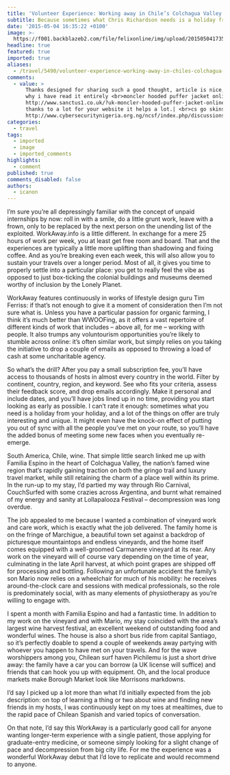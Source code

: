 ```yaml
---
title: 'Volunteer Experience: Working away in Chile’s Colchagua Valley'
subtitle: Because sometimes what Chris Richardson needs is a holiday from his holiday
date: '2015-05-04 16:35:22 +0100'
image: >-
  https://f001.backblazeb2.com/file/felixonline/img/upload/201505041735-ps3110-gapyah.jpg
headline: true
featured: true
imported: true
aliases:
  - /travel/5490/volunteer-experience-working-away-in-chiles-colchagua-valley
comments:
  - value: >
      Thanks designed for sharing such a good thought, article is nice, thats
      why i have read it entirely <br>moncler hooded puffer jacket online
      http://www.sanctus1.co.uk/?uk-moncler-hooded-puffer-jacket-online-15951.html,say
      thanks to a lot for your website it helps a lot.| <br>cs go skins auction
      http://www.cybersecuritynigeria.org.ng/ncsf/index.php/discussions/cheap-nba-2k16-vc-has-all-new-features
categories:
  - travel
tags:
  - imported
  - image
  - imported_comments
highlights:
  - comment
published: true
comments_disabled: false
authors:
  - icanon
---
```


I’m sure you’re all depressingly familiar with the concept of unpaid internships by now: roll in with a smile, do a little grunt work, leave with a frown, only to be replaced by the next person on the unending list of the exploited. WorkAway.info is a little different. In exchange for a mere 25 hours of work per week, you at least get free room and board. That and the experiences are typically a little more uplifting than shadowing and fixing coffee. And as you’re breaking even each week, this will also allow you to sustain your travels over a longer period. Most of all, it gives you time to properly settle into a particular place: you get to really feel the vibe as opposed to just box-ticking the colonial buildings and museums deemed worthy of inclusion by the Lonely Planet.

WorkAway features continuously in works of lifestyle design guru Tim Ferriss: if that’s not enough to give it a moment of consideration then I’m not sure what is. Unless you have a particular passion for organic farming, I think it’s much better than WWOOFing, as it offers a vast repertoire of different kinds of work that includes – above all, for me – working with people. It also trumps any voluntourism opportunities you’re likely to stumble across online: it’s often similar work, but simply relies on you taking the initiative to drop a couple of emails as opposed to throwing a load of cash at some uncharitable agency.

So what’s the drill? After you pay a small subscription fee, you’ll have access to thousands of hosts in almost every country in the world. Filter by continent, country, region, and keyword. See who fits your criteria, assess their feedback score, and drop emails accordingly. Make it personal and include dates, and you’ll have jobs lined up in no time, providing you start looking as early as possible. I can’t rate it enough: sometimes what you need is a holiday from your holiday, and a lot of the things on offer are truly interesting and unique. It might even have the knock-on effect of putting you out of sync with all the people you’ve met on your route, so you’ll have the added bonus of meeting some new faces when you eventually re-emerge.

South America, Chile, wine. That simple little search linked me up with Familia Espino in the heart of Colchagua Valley, the nation’s famed wine region that’s rapidly gaining traction on both the gringo trail and luxury travel market, while still retaining the charm of a place well within its prime. In the run-up to my stay, I’d partied my way through Rio Carnival, CouchSurfed with some crazies across Argentina, and burnt what remained of my energy and sanity at Lollapalooza Festival – decompression was long overdue.

The job appealed to me because I wanted a combination of vineyard work and care work, which is exactly what the job delivered. The family home is on the fringe of Marchigue, a beautiful town set against a backdrop of picturesque mountaintops and endless vineyards, and the home itself comes equipped with a well-groomed Carmanere vineyard at its rear. Any work on the vineyard will of course vary depending on the time of year, culminating in the late April harvest, at which point grapes are shipped off for processing and bottling. Following an unfortunate accident the family’s son Mario now relies on a wheelchair for much of his mobility: he receives around-the-clock care and sessions with medical professionals, so the role is predominately social, with as many elements of physiotherapy as you’re willing to engage with.

I spent a month with Familia Espino and had a fantastic time. In addition to my work on the vineyard and with Mario, my stay coincided with the area’s largest wine harvest festival, an excellent weekend of outstanding food and wonderful wines. The house is also a short bus ride from capital Santiago, so it’s perfectly doable to spend a couple of weekends away partying with whoever you happen to have met on your travels. And for the wave worshippers among you, Chilean surf haven Pichilemu is just a short drive away: the family have a car you can borrow (a UK license will suffice) and friends that can hook you up with equipment. Oh, and the local produce markets make Borough Market look like Morrisons markdowns.

I’d say I picked up a lot more than what I’d initially expected from the job description: on top of learning a thing or two about wine and finding new friends in my hosts, I was continuously kept on my toes at mealtimes, due to the rapid pace of Chilean Spanish and varied topics of conversation.

On that note, I’d say this WorkAway is a particularly good call for anyone wanting longer-term experience with a single patient, those applying for graduate-entry medicine, or someone simply looking for a slight change of pace and decompression from big city life. For me the experience was a wonderful WorkAway debut that I’d love to replicate and would recommend to anyone.
